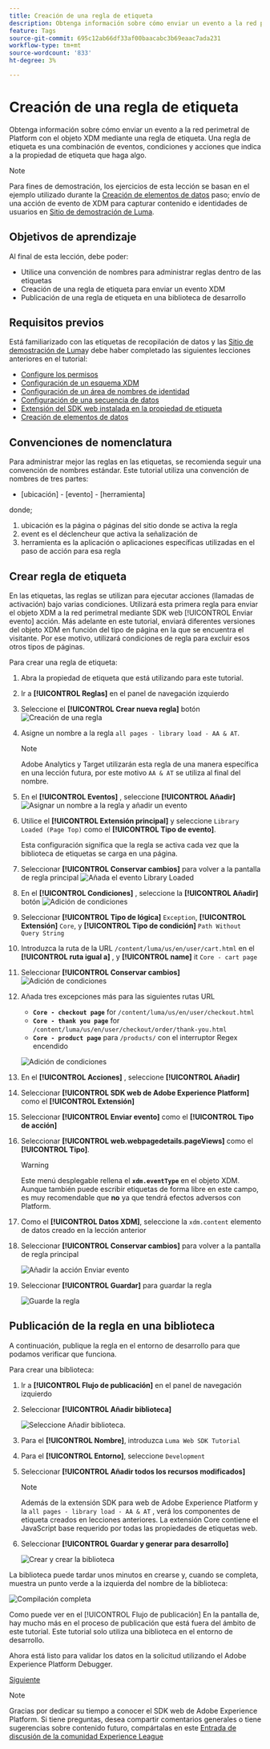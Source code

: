 ```yaml
---
title: Creación de una regla de etiqueta
description: Obtenga información sobre cómo enviar un evento a la red perimetral de Platform con el objeto XDM mediante una regla de etiqueta. Esta lección forma parte del tutorial Implementación de Adobe Experience Cloud con SDK web.
feature: Tags
source-git-commit: 695c12ab66df33af00baacabc3b69eaac7ada231
workflow-type: tm+mt
source-wordcount: '833'
ht-degree: 3%

---
```


# Creación de una regla de etiqueta

Obtenga información sobre cómo enviar un evento a la red perimetral de Platform con el objeto XDM mediante una regla de etiqueta. Una regla de etiqueta es una combinación de eventos, condiciones y acciones que indica a la propiedad de etiqueta que haga algo.

>[!NOTE]
>
> Para fines de demostración, los ejercicios de esta lección se basan en el ejemplo utilizado durante la [Creación de elementos de datos](create-data-elements.md) paso; envío de una acción de evento de XDM para capturar contenido e identidades de usuarios en [Sitio de demostración de Luma](https://luma.enablementadobe.com/content/luma/us/en.html).


## Objetivos de aprendizaje

Al final de esta lección, debe poder:

* Utilice una convención de nombres para administrar reglas dentro de las etiquetas
* Creación de una regla de etiqueta para enviar un evento XDM
* Publicación de una regla de etiqueta en una biblioteca de desarrollo


## Requisitos previos

Está familiarizado con las etiquetas de recopilación de datos y las [Sitio de demostración de Luma](https://luma.enablementadobe.com/content/luma/us/en.html)y debe haber completado las siguientes lecciones anteriores en el tutorial:

* [Configure los permisos](configure-permissions.md)
* [Configuración de un esquema XDM](configure-schemas.md)
* [Configuración de un área de nombres de identidad](configure-identities.md)
* [Configuración de una secuencia de datos](configure-datastream.md)
* [Extensión del SDK web instalada en la propiedad de etiqueta](install-web-sdk.md)
* [Creación de elementos de datos](create-data-elements.md)

## Convenciones de nomenclatura

Para administrar mejor las reglas en las etiquetas, se recomienda seguir una convención de nombres estándar. Este tutorial utiliza una convención de nombres de tres partes:

* [ubicación] - [evento] - [herramienta]

donde;

1. ubicación es la página o páginas del sitio donde se activa la regla
1. event es el déclencheur que activa la señalización de
1. herramienta es la aplicación o aplicaciones específicas utilizadas en el paso de acción para esa regla


## Crear regla de etiqueta

En las etiquetas, las reglas se utilizan para ejecutar acciones (llamadas de activación) bajo varias condiciones. Utilizará esta primera regla para enviar el objeto XDM a la red perimetral mediante SDK web [!UICONTROL Enviar evento] acción. Más adelante en este tutorial, enviará diferentes versiones del objeto XDM en función del tipo de página en la que se encuentra el visitante. Por ese motivo, utilizará condiciones de regla para excluir esos otros tipos de páginas.

Para crear una regla de etiqueta:

1. Abra la propiedad de etiqueta que está utilizando para este tutorial.
1. Ir a **[!UICONTROL Reglas]** en el panel de navegación izquierdo
1. Seleccione el **[!UICONTROL Crear nueva regla]** botón
   ![Creación de una regla](assets/rules-create.png)
1. Asigne un nombre a la regla `all pages - library load - AA & AT`.

   >[!NOTE]
   >
   > Adobe Analytics y Target utilizarán esta regla de una manera específica en una lección futura, por este motivo `AA & AT` se utiliza al final del nombre.

1. En el **[!UICONTROL Eventos]** , seleccione **[!UICONTROL Añadir]**
   ![Asignar un nombre a la regla y añadir un evento](assets/rule-name.png)
1. Utilice el **[!UICONTROL Extensión principal]** y seleccione `Library Loaded (Page Top)` como el **[!UICONTROL Tipo de evento]**.

   Esta configuración significa que la regla se activa cada vez que la biblioteca de etiquetas se carga en una página.
1. Seleccionar **[!UICONTROL Conservar cambios]** para volver a la pantalla de regla principal
   ![Añada el evento Library Loaded](assets/rule-event-pagetop.png)
1. En el **[!UICONTROL Condiciones]** , seleccione la **[!UICONTROL Añadir]** botón
   ![Adición de condiciones](assets/rules-add-conditions.png)
1. Seleccionar **[!UICONTROL Tipo de lógica]** `Exception`, **[!UICONTROL Extensión]** `Core`, y **[!UICONTROL Tipo de condición]** `Path Without Query String`
1. Introduzca la ruta de la URL `/content/luma/us/en/user/cart.html` en el **[!UICONTROL ruta igual a]** , y **[!UICONTROL name]** it `Core - cart page`
1. Seleccionar **[!UICONTROL Conservar cambios]**
   ![Adición de condiciones](assets/rule-condition-exception.png)
1. Añada tres excepciones más para las siguientes rutas URL

   * **`Core - checkout page`** for `/content/luma/us/en/user/checkout.html`
   * **`Core - thank you page`** for `/content/luma/us/en/user/checkout/order/thank-you.html`
   * **`Core - product page`** para `/products/` con el interruptor Regex encendido

   ![Adición de condiciones](assets/rule-condition-exception-all.png)

1. En el **[!UICONTROL Acciones]** , seleccione **[!UICONTROL Añadir]**
1. Seleccionar **[!UICONTROL SDK web de Adobe Experience Platform]** como el **[!UICONTROL Extensión]**
1. Seleccionar **[!UICONTROL Enviar evento]** como el **[!UICONTROL Tipo de acción]**
1. Seleccionar **[!UICONTROL web.webpagedetails.pageViews]** como el **[!UICONTROL Tipo]**.

   >[!WARNING]
   >
   > Este menú desplegable rellena el **`xdm.eventType`** en el objeto XDM. Aunque también puede escribir etiquetas de forma libre en este campo, es muy recomendable que **no** ya que tendrá efectos adversos con Platform.

1. Como el **[!UICONTROL Datos XDM]**, seleccione la `xdm.content` elemento de datos creado en la lección anterior
1. Seleccionar **[!UICONTROL Conservar cambios]** para volver a la pantalla de regla principal

   ![Añadir la acción Enviar evento](assets/rule-set-action-xdm.png)
1. Seleccionar **[!UICONTROL Guardar]** para guardar la regla

   ![Guarde la regla](assets/rule-save.png)

## Publicación de la regla en una biblioteca

A continuación, publique la regla en el entorno de desarrollo para que podamos verificar que funciona.

Para crear una biblioteca:

1. Ir a **[!UICONTROL Flujo de publicación]** en el panel de navegación izquierdo
1. Seleccionar **[!UICONTROL Añadir biblioteca]**

   ![Seleccione Añadir biblioteca.](assets/rule-publish-library.png)
1. Para el **[!UICONTROL Nombre]**, introduzca `Luma Web SDK Tutorial`
1. Para el **[!UICONTROL Entorno]**, seleccione `Development`
1. Seleccionar  **[!UICONTROL Añadir todos los recursos modificados]**

   >[!NOTE]
   >
   >    Además de la extensión SDK para web de Adobe Experience Platform y la `all pages - library load - AA & AT` , verá los componentes de etiqueta creados en lecciones anteriores. La extensión Core contiene el JavaScript base requerido por todas las propiedades de etiquetas web.

1. Seleccionar **[!UICONTROL Guardar y generar para desarrollo]**

   ![Crear y crear la biblioteca](assets/rule-publish-add-all-changes.png)

La biblioteca puede tardar unos minutos en crearse y, cuando se completa, muestra un punto verde a la izquierda del nombre de la biblioteca:

![Compilación completa](assets/rule-publish-success.png)

Como puede ver en el [!UICONTROL Flujo de publicación] En la pantalla de, hay mucho más en el proceso de publicación que está fuera del ámbito de este tutorial. Este tutorial solo utiliza una biblioteca en el entorno de desarrollo.

Ahora está listo para validar los datos en la solicitud utilizando el Adobe Experience Platform Debugger.

[Siguiente ](validate-with-debugger.md)

>[!NOTE]
>
>Gracias por dedicar su tiempo a conocer el SDK web de Adobe Experience Platform. Si tiene preguntas, desea compartir comentarios generales o tiene sugerencias sobre contenido futuro, compártalas en este [Entrada de discusión de la comunidad Experience League](https://experienceleaguecommunities.adobe.com/t5/adobe-experience-platform-launch/tutorial-discussion-implement-adobe-experience-cloud-with-web/td-p/444996)
